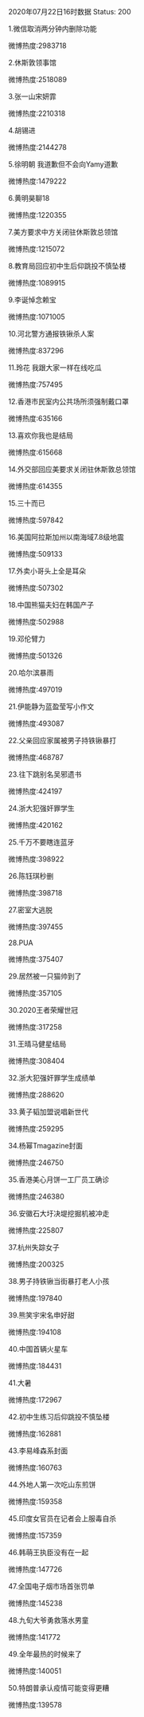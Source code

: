 2020年07月22日16时数据
Status: 200

1.微信取消两分钟内删除功能

微博热度:2983718

2.休斯敦领事馆

微博热度:2518089

3.张一山宋妍霏

微博热度:2210318

4.胡锡进

微博热度:2144278

5.徐明朝 我道歉但不会向Yamy道歉

微博热度:1479222

6.黄明昊聊18

微博热度:1220355

7.美方要求中方关闭驻休斯敦总领馆

微博热度:1215072

8.教育局回应初中生后仰跳投不慎坠楼

微博热度:1089915

9.李诞悼念赖宝

微博热度:1071005

10.河北警方通报铁锹杀人案

微博热度:837296

11.玲花 我跟大家一样在线吃瓜

微博热度:757495

12.香港市民室内公共场所须强制戴口罩

微博热度:635166

13.喜欢你我也是结局

微博热度:615668

14.外交部回应美要求关闭驻休斯敦总领馆

微博热度:614355

15.三十而已

微博热度:597842

16.美国阿拉斯加州以南海域7.8级地震

微博热度:509133

17.外卖小哥头上全是耳朵

微博热度:507302

18.中国熊猫夫妇在韩国产子

微博热度:502988

19.邓伦臂力

微博热度:501326

20.哈尔滨暴雨

微博热度:497019

21.伊能静为蓝盈莹写小作文

微博热度:493087

22.父亲回应家属被男子持铁锹暴打

微博热度:468787

23.往下跳别名吴邪遗书

微博热度:424197

24.浙大犯强奸罪学生

微博热度:420162

25.千万不要瞎连蓝牙

微博热度:398922

26.陈钰琪秒删

微博热度:398718

27.密室大逃脱

微博热度:397455

28.PUA

微博热度:375407

29.居然被一只猫帅到了

微博热度:357105

30.2020王者荣耀世冠

微博热度:317258

31.王晴马健星结局

微博热度:308404

32.浙大犯强奸罪学生成绩单

微博热度:288620

33.黄子韬加盟说唱新世代

微博热度:259295

34.杨幂Tmagazine封面

微博热度:246750

35.香港美心月饼一工厂员工确诊

微博热度:246380

36.安徽石大圩决堤挖掘机被冲走

微博热度:225807

37.杭州失踪女子

微博热度:200325

38.男子持铁锹当街暴打老人小孩

微博热度:197840

39.熊笑宇宋名申好甜

微博热度:194108

40.中国首辆火星车

微博热度:184431

41.大暑

微博热度:172967

42.初中生练习后仰跳投不慎坠楼

微博热度:162881

43.李易峰森系封面

微博热度:160763

44.外地人第一次吃山东煎饼

微博热度:159358

45.印度女官员在记者会上服毒自杀

微博热度:157359

46.韩萌王执臣没有在一起

微博热度:147726

47.全国电子烟市场首张罚单

微博热度:145238

48.九旬大爷勇救落水男童

微博热度:141772

49.全年最热的时候来了

微博热度:140051

50.特朗普承认疫情可能变得更糟

微博热度:139578

